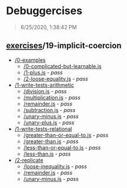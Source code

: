 # Debuggercises 

> 6/25/2020, 1:38:42 PM 

## [exercises](../README.md)/19-implicit-coercion 

- [/0-examples](./0-examples/README.md)
  - [/0-complicated-but-learnable.js](./0-examples/README.md#0-complicated-but-learnablejs)  
  - [/1-plus.js](./0-examples/README.md#1-plusjs) - _pass_ 
  - [/2-loose-equality.js](./0-examples/README.md#2-loose-equalityjs) - _pass_ 
- [/1-write-tests-arithmetic](./1-write-tests-arithmetic/README.md)
  - [/division.js](./1-write-tests-arithmetic/README.md#divisionjs) - _pass_ 
  - [/multiplication.js](./1-write-tests-arithmetic/README.md#multiplicationjs) - _pass_ 
  - [/remainder.js](./1-write-tests-arithmetic/README.md#remainderjs) - _pass_ 
  - [/subtraction.js](./1-write-tests-arithmetic/README.md#subtractionjs) - _pass_ 
  - [/unary-minus.js](./1-write-tests-arithmetic/README.md#unary-minusjs) - _pass_ 
  - [/unary-plus.js](./1-write-tests-arithmetic/README.md#unary-plusjs) - _pass_ 
- [/1-write-tests-relational](./1-write-tests-relational/README.md)
  - [/greater-than-or-equal-to.js](./1-write-tests-relational/README.md#greater-than-or-equal-tojs) - _pass_ 
  - [/greater-than.js](./1-write-tests-relational/README.md#greater-thanjs) - _pass_ 
  - [/less-than-or-equal-to.js](./1-write-tests-relational/README.md#less-than-or-equal-tojs) - _pass_ 
  - [/less-than.js](./1-write-tests-relational/README.md#less-thanjs) - _pass_ 
- [/2-replicate](./2-replicate/README.md)
  - [/loose-inequality.js](./2-replicate/README.md#loose-inequalityjs) - _pass_ 
  - [/remainder.js](./2-replicate/README.md#remainderjs) - _pass_ 
  - [/unary-minus.js](./2-replicate/README.md#unary-minusjs) - _pass_ 
